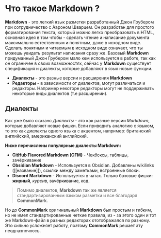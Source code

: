 # Что такое Markdown ?
**Markdown** - это легкий язык разметки разработанный Джон Грубером при сотрудничество с Аароном Шварцем. Он разработан для простого форматирования текста, который можно легко преобразовать в HTML, основная идея в том чтобы - сделать чтение и написание документа максимально естественным и понятным, даже в исходном виде. Сделать понятным и читаемым в исходном виде означает, что ты можешь увидеть результат написания сразу же.
Базовый **Markdown** придуманный Джон Грубером мало кем используется в работе, так как он ограничен в своих возможностях, сейчас у **Markdown** существует спецификация и диалекты, которые добавляют в язык новые функции.

- **Диалекты** - это разные версии и расширения **Markdown**
- **Редакторы** - в зависимости от диалектов, могут различаться и редакторы. Например некоторе редакторы могут не поддерживать некоторые виды диалектов (т.е расширении).

## Диалекты
Как уже было сказано *Диалекты* - это как разные версии *Markdown*, которые добавляют новые фишки. Если приводить аналогию с языком, то это как *диалекты* одного языка с акцентом, например: британский английский, американский английский.

**Ниже перечислены популярные диалекты Markdown:**
- **GitHub Flavored Markdown (GFM)** - Чекбоксы, таблицы, зачёркивание
- **Obsidian Markdown** - Используется в Obsidian. Добавлены wikilinks ([[название]]), ссылки между заметками, встроенные блоки.
- **Discord Markdown** - Используется в чатах. Только базовые фишки: **жирный**, *курсив*, ~~зачёркивание~~, код.

> Помимо диалектов, **Markdown** так же является  стандартизированным языком разметки и все благодаря **CommonMark**.  

Но до **CommonMark** оригинальный **Markdown** был простым и гибким, но не имел стандартированные четкие правила, из - за этого один и тот же Markdown-файл в разных редакторах ототображался по разному. Это сильно усложняет работу, поэтому **CommonMark** решает эту неодназночнось. 
